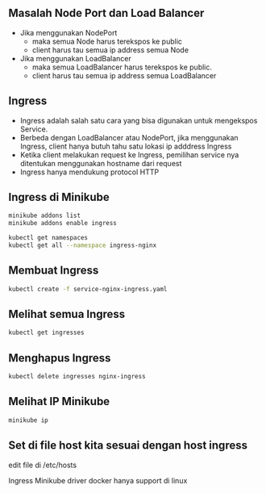 ## Masalah Node Port dan Load Balancer
- Jika menggunakan NodePort
  - maka semua Node harus terekspos ke public
  - client harus tau semua ip address semua Node
- Jika menggunakan LoadBalancer
  - maka semua LoadBalancer harus terekspos ke public.
  - client harus tau semua ip address semua LoadBalancer


## Ingress
- Ingress adalah salah satu cara yang bisa digunakan untuk mengekspos Service.
- Berbeda dengan LoadBalancer atau NodePort, jika menggunakan Ingress, client hanya butuh tahu satu lokasi ip adddress Ingress
- Ketika client melakukan request ke Ingress, pemilihan service nya ditentukan menggunakan hostname dari request
- Ingress hanya mendukung protocol HTTP

## Ingress di Minikube
```bash
minikube addons list
minikube addons enable ingress

kubectl get namespaces
kubectl get all --namespace ingress-nginx
```

## Membuat Ingress
```bash
kubectl create -f service-nginx-ingress.yaml
```

## Melihat semua Ingress
```bash
kubectl get ingresses
```

## Menghapus Ingress
```bash
kubectl delete ingresses nginx-ingress
```

## Melihat IP Minikube
```bash
minikube ip
```

## Set di file host kita sesuai dengan host ingress
edit file di /etc/hosts

Ingress Minikube driver docker hanya support di linux